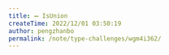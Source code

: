 ```yaml
---
title: ➖ IsUnion
createTime: 2022/12/01 03:50:19
author: pengzhanbo
permalink: /note/type-challenges/wgm4i362/
---
```


